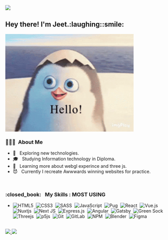 ![](https://komarev.com/ghpvc/?username=MAGGIx1404&color=ff69b4)
<h2> Hey there! I'm Jeet.:laughing::smile:</h2>
<img width="80%" alt="gif" align="center" src="https://github.com/MAGGIx1404/Portfolio-2021/blob/master/1.gif">
<h3> 👨🏻‍💻 &nbsp;About Me </h3>

- 🤔 &nbsp; Exploring new technologies.
- 🎓 &nbsp; Studying Information technology in Diploma.
- 🌱 &nbsp; Learning more about webgl experince and three js.
- :smiling_imp: &nbsp; Currently I recreate Awwwards winning websites for practice.
<br/>
<h3> :closed_book: &nbsp; My Skills : MOST USING </h3>

  - ![HTML5](https://img.shields.io/badge/html5-%23E34F26.svg?style=for-the-badge&logo=html5&logoColor=white)&nbsp;
  ![CSS3](https://img.shields.io/badge/css3-%231572B6.svg?style=for-the-badge&logo=css3&logoColor=white)&nbsp;
  ![SASS](https://img.shields.io/badge/SASS-hotpink.svg?style=for-the-badge&logo=SASS&logoColor=white)&nbsp;
  ![JavaScript](https://img.shields.io/badge/javascript-%23323330.svg?style=for-the-badge&logo=javascript&logoColor=%23F7DF1E)&nbsp;
  ![Pug](https://img.shields.io/badge/Pug-FFF?style=for-the-badge&logo=pug&logoColor=A86454)&nbsp;
  ![React](https://img.shields.io/badge/react-%2320232a.svg?style=for-the-badge&logo=react&logoColor=%2361DAFB)&nbsp;
  ![Vue.js](https://img.shields.io/badge/vuejs-%2335495e.svg?style=for-the-badge&logo=vuedotjs&logoColor=%234FC08D)&nbsp;
  ![Nuxtjs](https://img.shields.io/badge/Nuxt-002E3B?style=for-the-badge&logo=nuxtdotjs&logoColor=#00DC82)&nbsp;
  ![Next JS](https://img.shields.io/badge/Next-black?style=for-the-badge&logo=next.js&logoColor=white)&nbsp;
  ![Express.js](https://img.shields.io/badge/express.js-%23404d59.svg?style=for-the-badge&logo=express&logoColor=%2361DAFB)&nbsp;
  ![Angular](https://img.shields.io/badge/angular-%23DD0031.svg?style=for-the-badge&logo=angular&logoColor=white)&nbsp;
  ![Gatsby](https://img.shields.io/badge/Gatsby-%23663399.svg?style=for-the-badge&logo=gatsby&logoColor=white)&nbsp;
  ![Green Sock](https://img.shields.io/badge/green%20sock-88CE02?style=for-the-badge&logo=greensock&logoColor=white)&nbsp;
  ![Threejs](https://img.shields.io/badge/threejs-black?style=for-the-badge&logo=three.js&logoColor=white)&nbsp;
  ![p5js](https://img.shields.io/badge/p5.js-ED225D?style=for-the-badge&logo=p5.js&logoColor=FFFFFF)&nbsp;
  ![Git](https://img.shields.io/badge/git-%23F05033.svg?style=for-the-badge&logo=git&logoColor=white)&nbsp;
  ![GitLab](https://img.shields.io/badge/gitlab-%23181717.svg?style=for-the-badge&logo=gitlab&logoColor=white)&nbsp;
  ![NPM](https://img.shields.io/badge/NPM-%23000000.svg?style=for-the-badge&logo=npm&logoColor=white)&nbsp;
  ![Blender](https://img.shields.io/badge/blender-%23F5792A.svg?style=for-the-badge&logo=blender&logoColor=white)&nbsp;
  ![Figma](https://img.shields.io/badge/figma-%23F24E1E.svg?style=for-the-badge&logo=figma&logoColor=white)&nbsp;
<br />
<a href="https://github.com/MAGGIx1404">
  <img height="180em" src="https://github-readme-stats.vercel.app/api?username=MAGGIx1404&theme=blue-green&show_icons=true" />
  <img height="180em" src="https://github-readme-stats.vercel.app/api/top-langs/?username=MAGGIx1404&theme=blue-green&layout=compact" />
</a>
